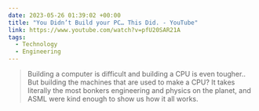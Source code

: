 ```yaml
---
date: 2023-05-26 01:39:02 +00:00
title: "You Didn’t Build your PC… This Did. - YouTube"
link: https://www.youtube.com/watch?v=pfU20SAR21A
tags:
  - Technology
  - Engineering
---
```


> Building a computer is difficult and building a CPU is even tougher.. But building the machines that are used to make a CPU? It takes literally the most bonkers engineering and physics on the planet, and ASML were kind enough to show us how it all works.
